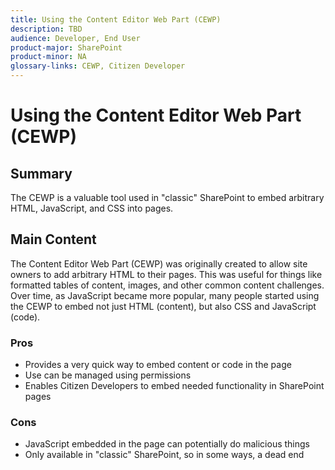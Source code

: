 ```yaml
---
title: Using the Content Editor Web Part (CEWP) 
description: TBD
audience: Developer, End User
product-major: SharePoint
product-minor: NA
glossary-links: CEWP, Citizen Developer
---
```

 
# Using the Content Editor Web Part (CEWP) 
 
## Summary
The CEWP is a valuable tool used in "classic" SharePoint to embed arbitrary HTML, JavaScript, and CSS into pages.
 
## Main Content
The Content Editor Web Part (CEWP) was originally created to allow site owners to add arbitrary HTML to their pages. This was useful for things like formatted tables of content, images, and other common content challenges. Over time, as JavaScript became more popular, many people started using the CEWP to embed not just HTML (content), but also CSS and JavaScript (code).

### Pros
* Provides a very quick way to embed content or code in the page
* Use can be managed using permissions
* Enables Citizen Developers to embed needed functionality in SharePoint pages

### Cons
* JavaScript embedded in the page can potentially do malicious things
* Only available in "classic" SharePoint, so in some ways, a dead end

